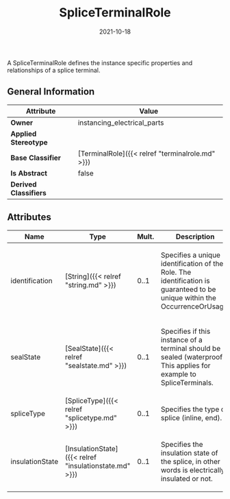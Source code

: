﻿---
title: SpliceTerminalRole
toc: false
type: specs
date: "2021-10-18"
draft: false
specification: VEC
version: 1.2.1
documentType: "Recommendation"
elementType: Class
classes:
  - SpliceTerminalRole
menu_name: vec-1.2.1
---
<p>A SpliceTerminalRole defines the instance specific properties and relationships of a splice terminal. </p>

## General Information

| Attribute               | Value |
|-------------------------|-------|
| **Owner**               | instancing_electrical_parts |
| **Applied Stereotype**  |   |
| **Base Classifier**     | [TerminalRole]({{< relref "terminalrole.md" >}})<br/>  |
| **Is Abstract**         | false |
| **Derived Classifiers** |   |

## Attributes
|  Name  |  Type  |  Mult.  |  Description  |  Owning Classifier  |
|--------|--------|---------|---------------|--------------|
|identification | [String]({{< relref "string.md" >}}) | 0..1 | <p> Specifies a unique identification of the Role. The identification is guaranteed to be unique within the OccurrenceOrUsage.      </p> | [Role]({{< relref "role.md" >}}) |
|sealState | [SealState]({{< relref "sealstate.md" >}}) | 0..1 | <p>Specifies if this instance of a terminal should be sealed (waterproof). This applies for example to SpliceTerminals.  </p> | [TerminalRole]({{< relref "terminalrole.md" >}}) |
|spliceType | [SpliceType]({{< relref "splicetype.md" >}}) | 0..1 | <p>Specifies the type of splice (inline, end).  </p> | [SpliceTerminalRole]({{< relref "spliceterminalrole.md" >}}) |
|insulationState | [InsulationState]({{< relref "insulationstate.md" >}}) | 0..1 | <p>Specifies the insulation state of the splice, in other words is electrically insulated or not.  </p> | [SpliceTerminalRole]({{< relref "spliceterminalrole.md" >}}) |

